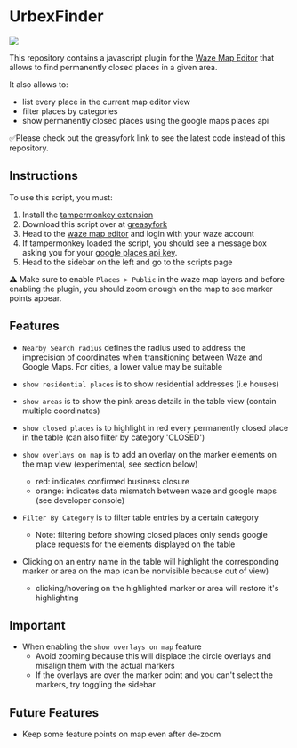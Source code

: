 # UrbexFinder
[![](https://img.shields.io/static/v1?label=Donate&message=%E2%9D%A4&logo=GitHub&color=%23fe8e86)](https://github.com/sponsors/deqline)

This repository contains a javascript plugin for the [Waze Map Editor](https://www.waze.com/en-US/editor) that allows to find permanently closed places in a given area.

It also allows to:
- list every place in the current map editor view
- filter places by categories
- show permanently closed places using the google maps places api

✅Please check out the greasyfork link to see the latest code instead of this repository.

## Instructions
To use this script, you must:
1. Install the [tampermonkey extension](https://www.tampermonkey.net/)
2. Download this script over at [greasyfork](https://greasyfork.org/en/scripts/481447-wme-permanentlyclosed)
3. Head to the [waze map editor](https://www.waze.com/en-US/editor) and login with your waze account
4. If tampermonkey loaded the script, you should see a message box asking you for your [google places api key](https://developers.google.com/maps/documentation/javascript/get-api-key).
5. Head to the sidebar on the left and go to the scripts page

⚠️ Make sure to enable `Places > Public` in the waze map layers and before enabling the plugin, you should zoom enough on the map to see marker points appear.

## Features
- `Nearby Search radius` defines the radius used to address the imprecision of coordinates when transitioning between Waze and Google Maps. For cities, a lower value may be suitable
- `show residential places` is to show residential addresses (i.e houses)
- `show areas` is to show the pink areas details in the table view (contain multiple coordinates)
- `show closed places` is to highlight in red every permanently closed place in the table (can also filter by category 'CLOSED')
- `show overlays on map` is to add an overlay on the marker elements on the map view (experimental, see section below)
  - red: indicates confirmed business closure
  - orange: indicates data mismatch between waze and google maps (see developer console)
- `Filter By Category` is to filter table entries by a certain category
  - Note: filtering before showing closed places only sends google place requests for the elements displayed on the table
 
- Clicking on an entry name in the table will highlight the corresponding marker or area on the map (can be nonvisible because out of view)
  - clicking/hovering on the highlighted marker or area will restore it's highlighting

## Important
- When enabling the `show overlays on map` feature
    - Avoid zooming because this will displace the circle overlays and misalign them with the actual markers
    - If the overlays are over the marker point and you can't select the markers, try toggling the sidebar

## Future Features
- Keep some feature points on map even after de-zoom
